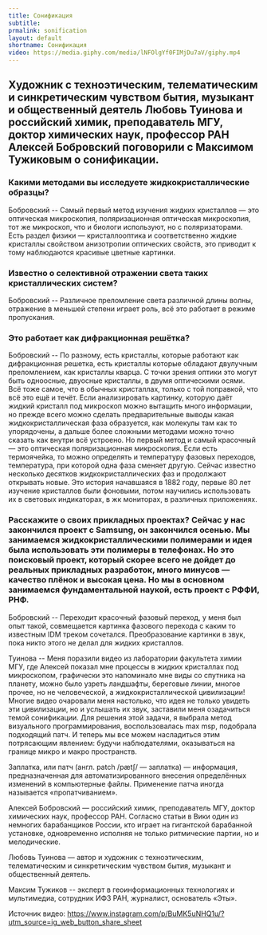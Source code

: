 ```yaml
---
title: Сонификация
subtitle:
prmalink: sonification
layout: default
shortname: Сонификация
video: https://media.giphy.com/media/lNFOlgYf0FIMjDu7aV/giphy.mp4
---
```



## Художник с техноэтическим, телематическим и синкретическим чувством бытия, музыкант и общественный деятель Любовь Туинова и российский химик, преподаватель МГУ, доктор химических наук, профессор РАН Алексей Бобровский поговорили с Максимом Тужиковым о сонификации.


### Какими методами вы исследуете жидкокристаллические образцы?

Бобровский -- Самый первый метод изучения жидких кристаллов — это оптическая микроскопия, поляризационная оптическая микроскопия, тот же микроскоп, что и биологи используют, но с поляризаторами. Есть раздел физики — кристаллооптика и соответственно жидкие кристаллы свойством анизотропии оптических свойств, это приводит к тому наблюдаются красивые цветные картинки.

### Известно о селективной отражении света таких кристаллических систем?

Бобровский -- Различное преломление света различной длины волны, отражение в меньшей степени играет роль, всё это работает в режиме пропускания.

### Это работает как дифракционная решётка?

Бобровский -- По разному, есть кристаллы, которые работают как дифракционная решетка, есть кристаллы которые обладают двулучным преломлением, как кристаллы кварца. С точки зрения оптики это могут быть одноосные, двуосные кристаллы, в двумя оптическими осями. Всё тоже самое, что в обычных кристаллах, только с той поправкой, что всё это ещё и течёт. Если анализировать картинку, которую даёт жидкий кристалл под микроскоп можно вытащить много информации, но прежде всего можно сделать предварительные выводы какая жидкокристаллическая фаза образуется, как молекулы там как то упорядочены, а дальше более сложными методами можно точно сказать как внутри всё устроено. Но первый метод и самый красочный — это оптическая поляризационная микроскопия. Если есть термоячейка, то можно определять и температуру фазовых переходов, температура, при которой одна фаза сменяет другую. Сейчас известно несколько десятков жидкокристаллических фаз и продолжают открывать новые. Это история начавшаяся в 1882 году, первые 80 лет изучение кристаллов были фоновыми, потом научились использовать их в световых индикаторах, в жк мониторах, в различных приложениях.

### Расскажите о своих прикладных проектах? Сейчас у нас закончился проект с Samsung, он закончился осенью. Мы занимаемся жидкокристаллическими полимерами и идея была использовать эти полимеры в телефонах. Но это поисковый проект, который скорее всего не дойдет до реальных прикладных разработок, много минусов — качество плёнок и высокая цена. Но мы в основном занимаемся фундаментальной наукой, есть проект с РФФИ, РНФ.

Бобровский -- Переходит красочный фазовый переход, у меня был опыт такой, совмещается картинка фазового перехода с каким то известным IDM треком сочетался. Преобразование картинки в звук, пока никто этого не делал для жидких кристаллов.

Туинова -- Меня поразили видео из лаборатории факультета химии МГУ, где Алексей показал мне процессы в жидких кристаллах под микроскопом, графически это напоминало мне виды со спутника на планету, можно было узреть ландшафты, береговые линии, многое прочее, но не человеческой, а жидкокристаллической цивилизации! Многие видео очаровали меня настолько, что идея не только увидеть эти цивилизации, но и услышать их звук, заставили меня озадачиться темой сонификации. Для решения этой задачи, я выбрала метод визуального программирования, воспользовалась max msp, подобрала подходящий патч. И теперь мы все можем насладиться этим потрясающим явлением: будучи наблюдателями, оказываться на границе микро и макро пространств.

Заплатка, или патч (англ. patch /pætʃ/ — заплатка) — информация, предназначенная для автоматизированного внесения определённых изменений в компьютерные файлы. Применение патча иногда называется «пропатчиванием».

Алексей Бобровский — российский химик, преподаватель МГУ, доктор химических наук, профессор РАН. Согласно статьи в Вики один из немногих барабанщиков России, кто играет на гигантской барабанной установке, одновременно исполняя не только ритмические партии, но и мелодические.

Любовь Туинова — автор и художник с техноэтическим, телематическим и синкретическим чувством бытия, музыкант и общественный деятель.

Максим Тужиков -- эксперт в геоинформационных технологиях и мультимедиа, сотрудник ИФЗ РАН, журналист, основатель «Эты».

Источник видео: https://www.instagram.com/p/BuMK5uNHQ1u/?utm_source=ig_web_button_share_sheet
